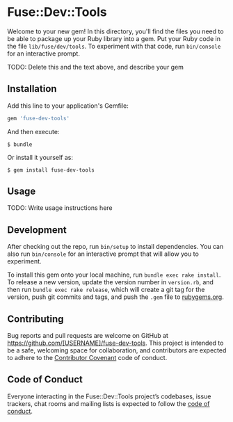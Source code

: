 # Fuse::Dev::Tools

Welcome to your new gem! In this directory, you'll find the files you need to be able to package up your Ruby library into a gem. Put your Ruby code in the file `lib/fuse/dev/tools`. To experiment with that code, run `bin/console` for an interactive prompt.

TODO: Delete this and the text above, and describe your gem

## Installation

Add this line to your application's Gemfile:

```ruby
gem 'fuse-dev-tools'
```

And then execute:

    $ bundle

Or install it yourself as:

    $ gem install fuse-dev-tools

## Usage

TODO: Write usage instructions here

## Development

After checking out the repo, run `bin/setup` to install dependencies. You can also run `bin/console` for an interactive prompt that will allow you to experiment.

To install this gem onto your local machine, run `bundle exec rake install`. To release a new version, update the version number in `version.rb`, and then run `bundle exec rake release`, which will create a git tag for the version, push git commits and tags, and push the `.gem` file to [rubygems.org](https://rubygems.org).

## Contributing

Bug reports and pull requests are welcome on GitHub at https://github.com/[USERNAME]/fuse-dev-tools. This project is intended to be a safe, welcoming space for collaboration, and contributors are expected to adhere to the [Contributor Covenant](http://contributor-covenant.org) code of conduct.

## Code of Conduct

Everyone interacting in the Fuse::Dev::Tools project’s codebases, issue trackers, chat rooms and mailing lists is expected to follow the [code of conduct](https://github.com/[USERNAME]/fuse-dev-tools/blob/master/CODE_OF_CONDUCT.md).
